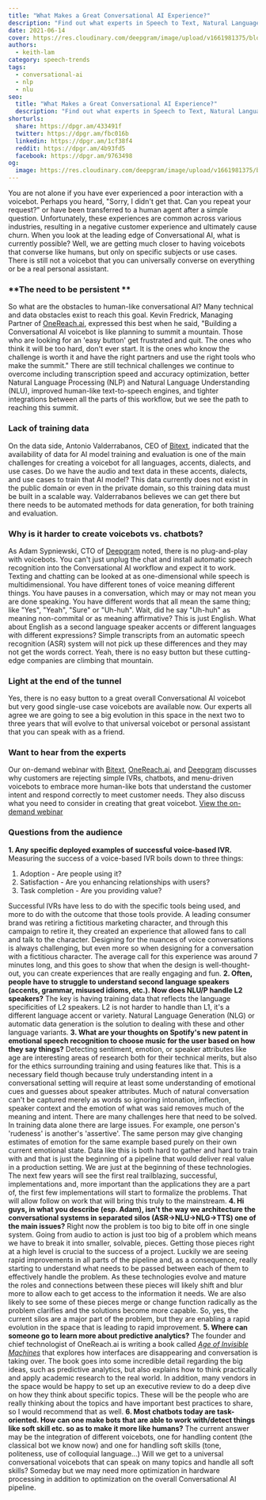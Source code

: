 ```yaml
---
title: "What Makes a Great Conversational AI Experience?"
description: "Find out what experts in Speech to Text, Natural Language Understanding and Conversational AI have to say about the creating great voicebots."
date: 2021-06-14
cover: https://res.cloudinary.com/deepgram/image/upload/v1661981375/blog/what-makes-a-great-conversational-ai-experience/what-makes-great-convo-ai-experience%402x.jpg
authors:
  - keith-lam
category: speech-trends
tags:
  - conversational-ai
  - nlp
  - nlu
seo:
  title: "What Makes a Great Conversational AI Experience?"
  description: "Find out what experts in Speech to Text, Natural Language Understanding and Conversational AI have to say about the creating great voicebots."
shorturls:
  share: https://dpgr.am/433491f
  twitter: https://dpgr.am/fbc016b
  linkedin: https://dpgr.am/1cf38f4
  reddit: https://dpgr.am/4b93fd5
  facebook: https://dpgr.am/9763498
og:
  image: https://res.cloudinary.com/deepgram/image/upload/v1661981375/blog/what-makes-a-great-conversational-ai-experience/what-makes-great-convo-ai-experience%402x.jpg
---
```


You are not alone if you have ever experienced a poor interaction with a voicebot. Perhaps you heard, "Sorry, I didn't get that. Can you repeat your request?" or have been transferred to a human agent after a simple question. Unfortunately, these experiences are common across various industries, resulting in a negative customer experience and ultimately cause churn.  When you look at the leading edge of Conversational AI, what is currently possible?  Well, we are getting much closer to having voicebots that converse like humans, but only on specific subjects or use cases.  There is still not a voicebot that you can universally converse on everything or be a real personal assistant.

### **The need to be persistent **

So what are the obstacles to human-like conversational AI?  Many technical and data obstacles exist to reach this goal.  Kevin Fredrick, Managing Partner of [OneReach.ai](https://onereach.ai/), expressed this best when he said, "Building a Conversational AI voicebot is like planning to summit a mountain.  Those who are looking for an 'easy button' get frustrated and quit.  The ones who think it will be too hard, don't ever start.  It is the ones who know the challenge is worth it and have the right partners and use the right tools who make the summit." There are still technical challenges we continue to overcome including transcription speed and accuracy optimization, better Natural Language Processing (NLP) and Natural Language Understanding (NLU), improved human-like text-to-speech engines, and tighter integrations between all the parts of this workflow, but we see the path to reaching this summit.

### **Lack of training data**

On the data side, Antonio Valderrabanos, CEO of [Bitext](https://www.bitext.com/), indicated that the availability of data for AI model training and evaluation is one of the main challenges for creating a voicebot for all languages, accents, dialects, and use cases. Do we have the audio and text data in these accents, dialects, and use cases to train that AI model? This data currently does not exist in the public domain or even in the private domain, so this training data must be built in a scalable way. Valderrabanos believes we can get there but there needs to be automated methods for data generation, for both training and evaluation.

### **Why is it harder to create voicebots vs. chatbots?**

As Adam Sypniewski, CTO of [Deepgram](https://deepgram.com/) noted, there is no plug-and-play with voicebots.  You can't just unplug the chat and install automatic speech recognition into the Conversational AI workflow and expect it to work.  Texting and chatting can be looked at as one-dimensional while speech is multidimensional.  You have different tones of voice meaning different things.  You have pauses in a conversation, which may or may not mean you are done speaking.  You have different words that all mean the same thing; like "Yes", "Yeah", "Sure" or "Uh-huh".  Wait, did he say "Uh-huh" as meaning non-commital or as meaning affirmative?  This is just English.  What about English as a second language speaker accents or different languages with different expressions?  Simple transcripts from an automatic speech recognition (ASR) system will not pick up these differences and they may not get the words correct.  Yeah, there is no easy button but these cutting-edge companies are climbing that mountain.

### **Light at the end of the tunnel**

Yes, there is no easy button to a great overall Conversational AI voicebot but very good single-use case voicebots are available now.  Our experts all agree we are going to see a big evolution in this space in the next two to three years that will evolve to that universal voicebot or personal assistant that you can speak with as a friend.

### **Want to hear from the experts**

Our on-demand webinar with [Bitext](https://www.bitext.com/), [OneReach.ai](https://onereach.ai/), and [Deepgram](https://www.deepgram.com/) discusses why customers are rejecting simple IVRs, chatbots, and menu-driven voicebots to embrace more human-like bots that understand the customer intent and respond correctly to meet customer needs.  They also discuss what you need to consider in creating that great voicebot. [View the on-demand webinar](https://offers.deepgram.com/what-makes-a-great-conversational-ai-experience-webinar-on-demand)

### **Questions from the audience**

**1.  Any specific deployed examples of successful voice-based IVR.** Measuring the success of a voice-based IVR boils down to three things:

1.  Adoption - Are people using it?
2.  Satisfaction - Are you enhancing relationships with users?
3.  Task completion - Are you providing value?

Successful IVRs have less to do with the specific tools being used, and more to do with the outcome that those tools provide. A leading consumer brand was retiring a fictitious marketing character, and through this campaign to retire it, they created an experience that allowed fans to call and talk to the character. Designing for the nuances of voice conversations is always challenging, but even more so when designing for a conversation with a fictitious character. The average call for this experience was around 7 minutes long, and this goes to show that when the design is well-thought-out, you can create experiences that are really engaging and fun.   **2\. Often, people have to struggle to understand second language speakers (accents, grammar, misused idioms, etc.). Now does NLU/P handle L2 speakers?** The key is having training data that reflects the language specificities of L2 speakers. L2 is not harder to handle than L1, it's a different language accent or variety. Natural Language Generation (NLG) or automatic data generation is the solution to dealing with these and other language variants.   **3\. What are your thoughts on Spotify's new patent in emotional speech recognition to choose music for the user based on how they say things?** Detecting sentiment, emotion, or speaker attributes like age are interesting areas of research both for their technical merits, but also for the ethics surrounding training and using features like that. This is a necessary field though because truly understanding intent in a conversational setting will require at least some understanding of emotional cues and guesses about speaker attributes. Much of natural conversation can't be captured merely as words so ignoring intonation, inflection, speaker context and the emotion of what was said removes much of the meaning and intent.  There are many challenges here that need to be solved. In training data alone there are large issues. For example, one person's 'rudeness' is another's 'assertive'. The same person may give changing estimates of emotion for the same example based purely on their own current emotional state. Data like this is both hard to gather and hard to train with and that is just the beginning of a pipeline that would deliver real value in a production setting.  We are just at the beginning of these technologies. The next few years will see the first real trailblazing, successful, implementations and, more important than the applications they are a part of, the first few implementations will start to formalize the problems. That will allow follow on work that will bring this truly to the mainstream.   **4\. Hi guys, in what you describe (esp. Adam), isn't the way we architecture the conversational systems in separated silos (ASR->NLU->NLG->TTS) one of the main issues?** Right now the problem is too big to bite off in one single system. Going from audio to action is just too big of a problem which means we have to break it into smaller, solvable, pieces. Getting those pieces right at a high level is crucial to the success of a project. Luckily we are seeing rapid improvements in all parts of the pipeline and, as a consequence, really starting to understand what needs to be passed between each of them to effectively handle the problem. As these technologies evolve and mature the roles and connections between these pieces will likely shift and blur more to allow each to get access to the information it needs. We are also likely to see some of these pieces merge or change function radically as the problem clarifies and the solutions become more capable. So, yes, the current silos are a major part of the problem, but they are enabling a rapid evolution in the space that is leading to rapid improvement. **5\. Where can someone go to learn more about predictive analytics?** The founder and chief technologist of OneReach.ai is writing a book called [_Age of Invisible Machines_](https://onereach.ai/#bots) that explores how interfaces are disappearing and conversation is taking over. The book goes into some incredible detail regarding the big ideas, such as predictive analytics, but also explains how to think practically and apply academic research to the real world. In addition, many vendors in the space would be happy to set up an executive review to do a deep dive on how they think about specific topics. These will be the people who are really thinking about the topics and have important best practices to share, so I would recommend that as well.   **6\. Most chatbots today are task-oriented. How can one make bots that are able to work with/detect things like soft skill etc. so as to make it more like humans?** The current answer may be the integration of different voicebots, one for handling content (the classical bot we know now) and one for handling soft skills (tone, politeness, use of colloquial language...)  Will we get to a universal conversational voicebots that can speak on many topics and handle all soft skills?  Someday but we may need more optimization in hardware processing in addition to optimization on the overall Conversational AI pipeline.
